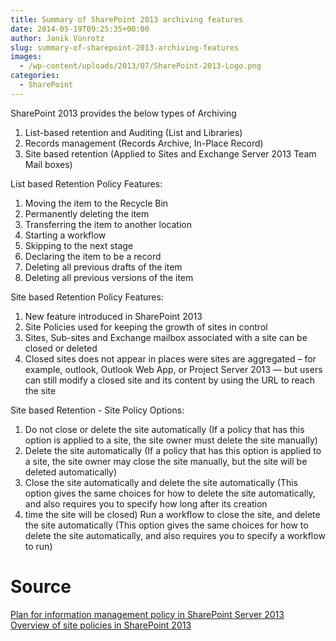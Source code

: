 ```yaml
---
title: Summary of SharePoint 2013 archiving features
date: 2014-05-19T09:25:35+00:00
author: Janik Vonrotz
slug: summary-of-sharepoint-2013-archiving-features
images:
  - /wp-content/uploads/2013/07/SharePoint-2013-Logo.png
categories:
  - SharePoint
---
```

SharePoint 2013 provides the below types of Archiving

1.	List-based retention and Auditing (List and Libraries)
2.	Records management (Records Archive, In-Place Record)
3.	Site based retention (Applied to Sites and Exchange Server 2013 Team Mail boxes)
<!--more-->
List based Retention Policy Features:

1.	Moving the item to the Recycle Bin
2.	Permanently deleting the item
3.	Transferring the item to another location
4.	Starting a workflow
5.	Skipping to the next stage
6.	Declaring the item to be a record
7.	Deleting all previous drafts of the item
8.	Deleting all previous versions of the item

Site based Retention Policy Features:

1.	New feature introduced in SharePoint 2013
2.	Site Policies used for keeping the growth of sites in control
3.	Sites, Sub-sites and Exchange mailbox associated with a site can be closed or deleted
4.	Closed sites does not appear in places were sites are aggregated – for example, outlook, Outlook Web App, or Project Server 2013 — but users can still modify a closed site and its content by using the URL to reach the site

Site based Retention - Site Policy Options:

1.	Do not close or delete the site automatically (If a policy that has this option is applied to a site, the site owner must delete the site manually)
2.	Delete the site automatically (If a policy that has this option is applied to a site, the site owner may close the site manually, but the site will be deleted automatically)
3.	Close the site automatically and delete the site automatically (This option gives the same choices for how to delete the site automatically, and also requires you to specify how long after its creation
4.	time the site will be closed) Run a workflow to close the site, and delete the site automatically (This option gives the same choices for how to delete the site automatically, and also requires you to specify a workflow to run)

# Source

[Plan for information management policy in SharePoint Server 2013](http://technet.microsoft.com/en-us/library/cc262490(v=office.15).aspx)
[Overview of site policies in SharePoint 2013](http://technet.microsoft.com/en-us/library/jj219569(v=office.15).aspx)